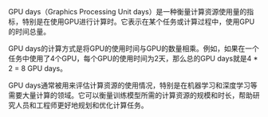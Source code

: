 GPU days（Graphics Processing Unit days）是一种衡量计算资源使用量的指标，特别是在使用GPU进行计算时。它表示在某个任务或计算过程中，使用GPU的时间总量。

GPU days的计算方式是将GPU的使用时间与GPU的数量相乘。例如，如果在一个任务中使用了4个GPU，每个GPU的使用时间为2天，那么总的GPU days就是4 * 2 = 8 GPU days。

GPU days通常被用来评估计算资源的使用情况，特别是在机器学习和深度学习等需要大量计算的领域。它可以衡量训练模型所需的计算资源的规模和时长，帮助研究人员和工程师更好地规划和优化计算任务。